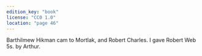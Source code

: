 ```yaml
---
edition_key: "book"
license: "CC0 1.0"
location: "page 46"
---
```

Barthilmew
Hikman cam to Mortlak, and Robert Charles. I gave Robert
Web 5s. by Arthur.
